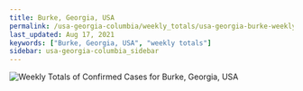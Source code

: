 ```yaml
---
title: Burke, Georgia, USA
permalink: /usa-georgia-columbia/weekly_totals/usa-georgia-burke-weekly_totals.html
last_updated: Aug 17, 2021
keywords: ["Burke, Georgia, USA", "weekly totals"]
sidebar: usa-georgia-columbia_sidebar
---
```


![Weekly Totals of Confirmed Cases for Burke, Georgia, USA](/covid_tracker/images/graphs/usa-georgia-burke-weekly_totals_graph.png)
